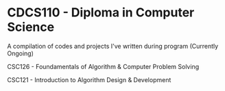 # CDCS110 - Diploma in Computer Science
A compilation of codes and projects I've written during program (Currently Ongoing)

CSC126 - Foundamentals of Algorithm & Computer Problem Solving

CSC121 - Introduction to Algorithm Design & Development
